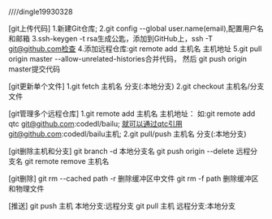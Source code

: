 ////dingle19930328

[git上传代码]
1.新建Git仓库;
2.git config --global user.name(email),配置用户名和邮箱
3.ssh-keygen -t rsa生成公匙，添加到GitHub上，ssh -T git@github.com检查
4.添加远程仓库:git remote add 主机名 主机地址
5.git pull origin master --allow-unrelated-histories合并代码，
然后 git push origin master提交代码

[git更新单个文件]
1.git fetch 主机名  分支(:本地分支)
2.git checkout 主机名/分支  文件

[git管理多个远程仓库]
1.git remote add 主机名 主机地址：
如:git remote add qtc git@github.com:codedl/bailu;
就可以通过qtc引用git@github.com:codedl/bailu主机;
2.git pull/push  主机名 分支(:本地分支)

[git删除主机和分支]
git branch -d 本地分支名
git push origin --delete 远程分支名
git remote remove 主机名

[git删除]
git rm --cached path -r 删除缓冲区中文件
git rm -f  path 删除缓冲区和物理文件

[推送]
git push 主机 本地分支:远程分支
git pull 主机 远程分支:本地分支